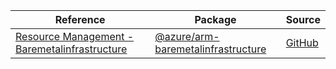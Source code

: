 | Reference | Package | Source |
|---|---|---|
|[Resource Management - Baremetalinfrastructure](arm-baremetalinfrastructure-readme.md)|[@azure/arm-baremetalinfrastructure](https://www.npmjs.com/package/@azure/arm-baremetalinfrastructure)|[GitHub](https://github.com/Azure/azure-sdk-for-js/blob/main/sdk/baremetalinfrastructure/arm-baremetalinfrastructure)|
